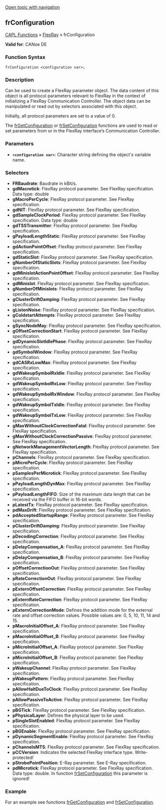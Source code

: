 [Open topic with navigation](../../../../../CANoeDEFamily.htm#Topics/CAPLFunctions/FlexRay/Objects/CAPLfunctionFRConfiguration.md)

## frConfiguration

[CAPL Functions](../../CAPLfunctions.md) » [FlexRay](../CAPLfunctionsFlexrayOverview.md) » frConfiguration

**Valid for**: CANoe DE

### Function Syntax

```
frConfiguration <configuration var>;
```

### Description

Can be used to create a FlexRay parameter object. The data content of this object is all protocol parameters relevant to FlexRay in the context of initializing a FlexRay Communication Controller. The object data can be manipulated or read out by selectors associated with this object.

Initially, all protocol parameters are set to a value of 0.

The [frGetConfiguration](../Functions/CAPLfunctionFRGetConfiguration.md) or [frSetConfiguration](../Functions/CAPLfunctionFRSetConfiguration.md) functions are used to read or set parameters from or in the FlexRay interface’s Communication Controller.

### Parameters

- **`<configuration var>`**: Character string defining the object's variable name.

### Selectors

- **FRBaudrate**: Baudrate in kBit/s.
- **gdMacrotick**: FlexRay protocol parameter. See FlexRay specification. Data type: double
- **gMacroPerCycle**: FlexRay protocol parameter. See FlexRay specification.
- **gdNIT**: FlexRay protocol parameter. See FlexRay specification.
- **gdSampleClockPeriod**: FlexRay protocol parameter. See FlexRay specification. Data type: double
- **gdTSSTransmitter**: FlexRay protocol parameter. See FlexRay specification.
- **gPayloadLengthStatic**: FlexRay protocol parameter. See FlexRay specification.
- **gdActionPointOffset**: FlexRay protocol parameter. See FlexRay specification.
- **gdStaticSlot**: FlexRay protocol parameter. See FlexRay specification.
- **gNumberOfStaticSlots**: FlexRay protocol parameter. See FlexRay specification.
- **gdMinislotActionPointOffset**: FlexRay protocol parameter. See FlexRay specification.
- **gdMinislot**: FlexRay protocol parameter. See FlexRay specification.
- **gNumberOfMinislots**: FlexRay protocol parameter. See FlexRay specification.
- **gClusterDriftDamping**: FlexRay protocol parameter. See FlexRay specification.
- **gListenNoise**: FlexRay protocol parameter. See FlexRay specification.
- **gColdstartAttempts**: FlexRay protocol parameter. See FlexRay specification.
- **gSyncNodeMay**: FlexRay protocol parameter. See FlexRay specification.
- **gOffsetCorrectionStart**: FlexRay protocol parameter. See FlexRay specification.
- **gdDynamicSlotIdlePhase**: FlexRay protocol parameter. See FlexRay specification.
- **gdSymbolWindow**: FlexRay protocol parameter. See FlexRay specification.
- **gdCASRxLowMax**: FlexRay protocol parameter. See FlexRay specification.
- **gdWakeupSymbolRxIdle**: FlexRay protocol parameter. See FlexRay specification.
- **gdWakeupSymbolRxLow**: FlexRay protocol parameter. See FlexRay specification.
- **gdWakeupSymbolRxWindow**: FlexRay protocol parameter. See FlexRay specification.
- **gdWakeupSymbolTxIdle**: FlexRay protocol parameter. See FlexRay specification.
- **gdWakeupSymbolTxLow**: FlexRay protocol parameter. See FlexRay specification.
- **gMaxWithoutClockCorrectionFatal**: FlexRay protocol parameter. See FlexRay specification.
- **gMaxWithoutClockCorrectionPassive**: FlexRay protocol parameter. See FlexRay specification.
- **gNetworkManagementVectorLength**: FlexRay protocol parameter. See FlexRay specification.
- **pChannels**: FlexRay protocol parameter. See FlexRay specification.
- **pMicroPerCycle**: FlexRay protocol parameter. See FlexRay specification.
- **pSamplesPerMicrotick**: FlexRay protocol parameter. See FlexRay specification.
- **pPayloadLengthDynMax**: FlexRay protocol parameter. See FlexRay specification.
- **pPayloadLengthFIFO**: Size of the maximum data length that can be received via the FIFO buffer in 16-bit words.
- **pLatestTx**: FlexRay protocol parameter. See FlexRay specification.
- **pdMaxDrift**: FlexRay protocol parameter. See FlexRay specification.
- **pdAcceptedStartupRange**: FlexRay protocol parameter. See FlexRay specification.
- **pClusterDriftDamping**: FlexRay protocol parameter. See FlexRay specification.
- **pDecodingCorrection**: FlexRay protocol parameter. See FlexRay specification.
- **pDelayCompensation_A**: FlexRay protocol parameter. See FlexRay specification.
- **pDelayCompensation_B**: FlexRay protocol parameter. See FlexRay specification.
- **pOffsetCorrectionOut**: FlexRay protocol parameter. See FlexRay specification.
- **pRateCorrectionOut**: FlexRay protocol parameter. See FlexRay specification.
- **pExternOffsetCorrection**: FlexRay protocol parameter. See FlexRay specification.
- **pExternRateCorrection**: FlexRay protocol parameter. See FlexRay specification.
- **pExternCorrectionMode**: Defines the addition mode for the external rate and offset correction values. Possible values are: 0, 5, 10, 11, 14 and 15.
- **pMacroInitialOffset_A**: FlexRay protocol parameter. See FlexRay specification.
- **pMacroInitialOffset_B**: FlexRay protocol parameter. See FlexRay specification.
- **pMicroInitialOffset_A**: FlexRay protocol parameter. See FlexRay specification.
- **pMicroInitialOffset_B**: FlexRay protocol parameter. See FlexRay specification.
- **pWakeupChannel**: FlexRay protocol parameter. See FlexRay specification.
- **pWakeupPattern**: FlexRay protocol parameter. See FlexRay specification.
- **pAllowHaltDueToClock**: FlexRay protocol parameter. See FlexRay specification.
- **pAllowPassiveToActive**: FlexRay protocol parameter. See FlexRay specification.
- **pBGTick**: FlexRay protocol parameter. See FlexRay specification.
- **pPhysicalLayer**: Defines the physical layer to be used.
- **pSingleSlotEnabled**: FlexRay protocol parameter. See FlexRay specification.
- **pBGEnable**: FlexRay protocol parameter. See FlexRay specification.
- **pDynamicSegmentEnable**: FlexRay protocol parameter. See FlexRay specification.
- **pChannelsMTS**: FlexRay protocol parameter. See FlexRay specification.
- **pCCVersion**: Indicates the selected FlexRay interface type. Write-protected!
- **pStrobePointPosition**: E-Ray parameter. See E-Ray specification.
- **pdMicrotick**: FlexRay protocol parameter. See FlexRay specification. Data type: double. In function [frSetConfiguration](../Functions/CAPLfunctionFRSetConfiguration.md) this parameter is ignored!

### Example

For an example see functions [frGetConfiguration](../Functions/CAPLfunctionFRGetConfiguration.md) and [frSetConfiguration](../Functions/CAPLfunctionFRSetConfiguration.md).
